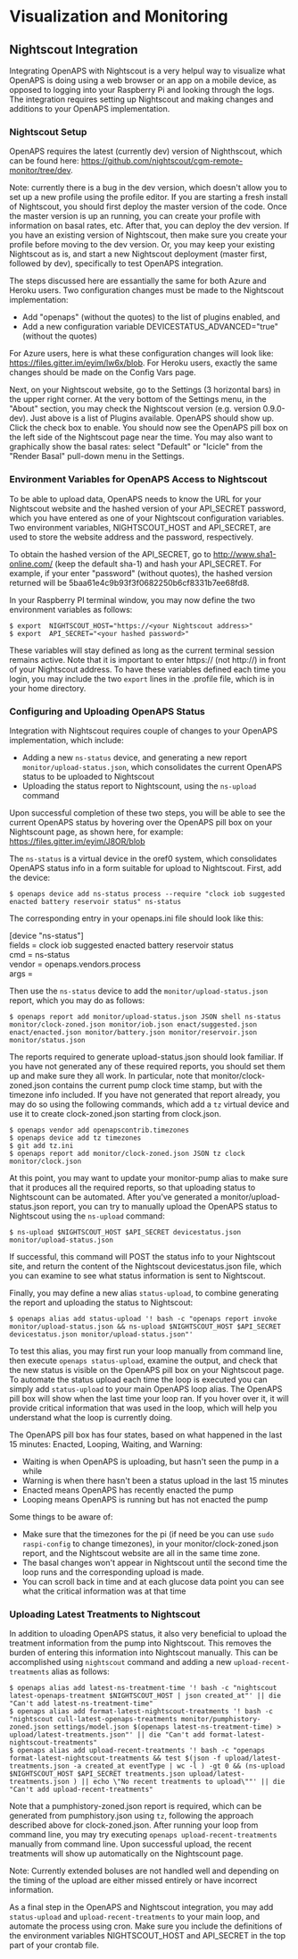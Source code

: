 # Visualization and Monitoring

## Nightscout Integration

Integrating OpenAPS with Nightscout is a very helpul way to visualize what OpenAPS is doing using a web browser or an app on a mobile device, as opposed to logging into your Raspberry Pi and looking through the logs. The integration requires setting up Nightscout and making changes and additions to your OpenAPS implementation.

### Nightscout Setup

OpenAPS requires the latest (currently dev) version of Nighthscout, which can be found here: https://github.com/nightscout/cgm-remote-monitor/tree/dev. 

Note:  currently there is a bug in the dev version, which doesn't allow you to set up a new profile using the profile editor. If you are starting a fresh install of Nightscout, you should first deploy the master version of the code. Once the master version is up an running, you can create your profile with information on basal rates, etc. After that, you can deploy the dev version. If you have an existing version of Nightscout, then make sure you create your profile before moving to the dev version. Or, you may keep your existing Nightscout as is, and start a new Nightscout deployment (master first, followed by dev), specifically to test OpenAPS integration. 

The steps discussed here are essantially the same for both Azure and Heroku users. Two configuration changes must be made to the Nightscout implementation:

* Add "openaps" (without the quotes) to the list of plugins enabled, and 
* Add a new configuration variable DEVICESTATUS_ADVANCED="true" (without the quotes)

For Azure users, here is what these configuration changes will look like: https://files.gitter.im/eyim/lw6x/blob. For Heroku users, exactly the same changes should be made on the Config Vars page.  

Next, on your Nightscout website, go to the Settings (3 horizontal bars) in the upper right corner.  At the very bottom of the Settings menu, in the "About" section, you may check the Nightscout version (e.g. version 0.9.0-dev). Just above is a list of Plugins available.  OpenAPS should show up.  Click the check box to enable. You should now see the OpenAPS pill box on the left side of the Nightscout page near the time. You may also want to graphically show the basal rates: select "Default" or "Icicle" from the "Render Basal" pull-down menu in the Settings. 

### Environment Variables for OpenAPS Access to Nightscout

To be able to upload data, OpenAPS needs to know the URL for your Nightscout website and the hashed version of your API_SECRET password, which you have entered as one of your Nightscout configuration variables. Two environment variables, NIGHTSCOUT_HOST and API_SECRET, are used to store the website address and the password, respectively. 

To obtain the hashed version of the API_SECRET, go to http://www.sha1-online.com/ (keep the default sha-1) and hash your API_SECRET. For example, if your enter "password" (without quotes), the hashed version returned will be 5baa61e4c9b93f3f0682250b6cf8331b7ee68fd8. 

In your Raspberry PI terminal window, you may now define the two environment variables as follows:

```
$ export  NIGHTSCOUT_HOST="https://<your Nightscout address>"
$ export  API_SECRET="<your hashed password>"
```

These variables will stay defined as long as the current terminal session remains active. Note that it is important to enter https:// (not http://) in front of your Nightscout address. To have these variables defined each time you login, you may include the two `export` lines in the .profile file, which is in your home directory.

### Configuring and Uploading OpenAPS Status

Integration with Nightscout requires couple of changes to your OpenAPS implementation, which include: 

* Adding a new `ns-status` device, and generating a new report `monitor/upload-status.json`, which consolidates the current OpenAPS status to be uploaded to Nightscout 
* Uploading the status report to Nightscount, using the `ns-upload` command 

Upon successful completion of these two steps, you will be able to see the current OpenAPS status by hovering over the OpenAPS pill box on your Nightscount page, as shown here, for example: https://files.gitter.im/eyim/J8OR/blob

The `ns-status` is a virtual device in the oref0 system, which consolidates OpenAPS status info in a form suitable for upload to Nightscout. First, add the device:

```
$ openaps device add ns-status process --require "clock iob suggested enacted battery reservoir status" ns-status 
```

The corresponding entry in your openaps.ini file should look like this:

[device "ns-status"] <br>
fields = clock iob suggested enacted battery reservoir status<br>
cmd = ns-status<br>
vendor = openaps.vendors.process<br>
args = <br>

Then use the `ns-status` device to add the `monitor/upload-status.json` report, which you may do as follows:

```
$ openaps report add monitor/upload-status.json JSON shell ns-status monitor/clock-zoned.json monitor/iob.json enact/suggested.json enact/enacted.json monitor/battery.json monitor/reservoir.json monitor/status.json 
```

The reports required to generate upload-status.json should look familiar. If you have not generated any of these required reports, you should set them up and make sure they all work.  In particular, note that monitor/clock-zoned.json contains the current pump clock time stamp, but with the timezone info included. If you have not generated that report already, you may do so using the following commands, which add a `tz` virtual device and use it to create clock-zoned.json starting from clock.json. 

```
$ openaps vendor add openapscontrib.timezones
$ openaps device add tz timezones
$ git add tz.ini
$ openaps report add monitor/clock-zoned.json JSON tz clock monitor/clock.json
```

At this point, you may want to update your monitor-pump alias to make sure that it produces all the required reports, so that uploading status to Nightscount can be automated. After you've generated a monitor/upload-status.json report, you can try to manually upload the OpenAPS status to Nightscout using the `ns-upload` command:

```
$ ns-upload $NIGHTSCOUT_HOST $API_SECRET devicestatus.json monitor/upload-status.json
```

If successful, this command will POST the status info to your Nightscout site, and return the content of the Nightscout devicestatus.json file, which you can examine to see what status information is sent to Nightscout.

Finally, you may define a new alias `status-upload`, to combine generating the report and uploading the status to Nightscout:

```
$ openaps alias add status-upload '! bash -c "openaps report invoke monitor/upload-status.json && ns-upload $NIGHTSCOUT_HOST $API_SECRET devicestatus.json monitor/upload-status.json"'
```

To test this alias, you may first run your loop manually from command line, then execute `openaps status-upload`, examine the output, and check that the new status is visible on the OpenAPS pill box on your Nightscout page. To automate the status upload each time the loop is executed you can simply add `status-upload` to your main OpenAPS loop alias. The OpenAPS pill box will show when the last time your loop ran.  If you hover over it, it will provide critical information that was used in the loop, which will help you understand what the loop is currently doing.

The OpenAPS pill box has four states, based on what happened in the last 15 minutes:  Enacted, Looping, Waiting, and Warning:

* Waiting is when OpenAPS is uploading, but hasn't seen the pump in a while
* Warning is when there hasn't been a status upload in the last 15 minutes 
* Enacted means OpenAPS has recently enacted the pump 
* Looping means OpenAPS is running but has not enacted the pump

Some things to be aware of:

* Make sure that the timezones for the pi (if need be you can use `sudo raspi-config` to change timezones), in your monitor/clock-zoned.json report, and the Nightscout website are all in the same time zone.
* The basal changes won't appear in Nightscout until the second time the loop runs and the corresponding upload is made.
* You can scroll back in time and at each glucose data point you can see what the critical information was at that time

### Uploading Latest Treatments to Nightscout

In addition to uloading OpenAPS status, it also very beneficial to upload the treatment information from the pump into Nightscout.  This removes the burden of entering this information into Nightscout manually. This can be accomplished using `nightscout` command and adding a new `upload-recent-treatments` alias as follows: 

```
$ openaps alias add latest-ns-treatment-time '! bash -c "nightscout latest-openaps-treatment $NIGHTSCOUT_HOST | json created_at"' || die "Can't add latest-ns-treatment-time"
$ openaps alias add format-latest-nightscout-treatments '! bash -c "nightscout cull-latest-openaps-treatments monitor/pumphistory-zoned.json settings/model.json $(openaps latest-ns-treatment-time) > upload/latest-treatments.json"' || die "Can't add format-latest-nightscout-treatments"
$ openaps alias add upload-recent-treatments '! bash -c "openaps format-latest-nightscout-treatments && test $(json -f upload/latest-treatments.json -a created_at eventType | wc -l ) -gt 0 && (ns-upload $NIGHTSCOUT_HOST $API_SECRET treatments.json upload/latest-treatments.json ) || echo \"No recent treatments to upload\""' || die "Can't add upload-recent-treatments"
```

Note that a pumphistory-zoned.json report is required, which can be generated from pumphistory.json using `tz`, following the approach described above for clock-zoned.json. After running your loop from command line, you may try executing `openaps upload-recent-treatments` manually from command line. Upon successful upload, the recent treatments will show up automatically on the Nightscount page.  

Note:  Currently extended boluses are not handled well and depending on the timing of the upload are either missed entirely or have incorrect information.

As a final step in the OpenAPS and Nightscout integration, you may add `status-upload` and `upload-recent-treatments` to your main loop, and automate the process using cron. Make sure you include the definitions of the environment variables NIGHTSCOUT_HOST and API_SECRET in the top part of your crontab file.  

